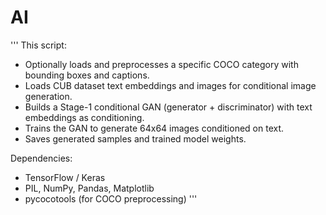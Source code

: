 # AI
'''
This script:
- Optionally loads and preprocesses a specific COCO category with bounding boxes and captions.
- Loads CUB dataset text embeddings and images for conditional image generation.
- Builds a Stage-1 conditional GAN (generator + discriminator) with text embeddings as conditioning.
- Trains the GAN to generate 64x64 images conditioned on text.
- Saves generated samples and trained model weights.

Dependencies:
- TensorFlow / Keras
- PIL, NumPy, Pandas, Matplotlib
- pycocotools (for COCO preprocessing)
'''
